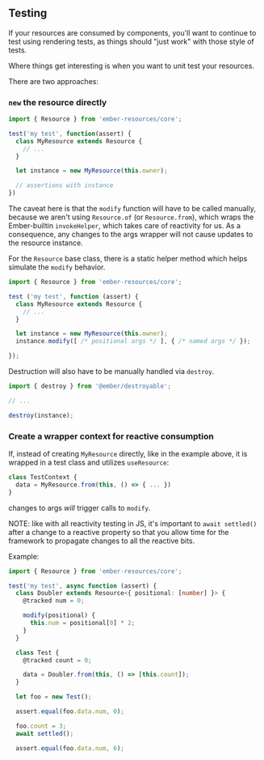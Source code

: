 ## Testing

If your resources are consumed by components, you'll want to continue to
test using rendering tests, as things should "just work" with those style of
tests.

Where things get interesting is when you want to unit test your resources.

There are two approaches:

### `new` the resource directly

```ts
import { Resource } from 'ember-resources/core';

test('my test', function(assert) {
  class MyResource extends Resource {
    // ...
  }

  let instance = new MyResource(this.owner);

  // assertions with instance
})
```

The caveat here is that the `modify` function will have to
be called manually, because we aren't using `Resource.of` (or `Resource.from`), which wraps the
Ember-builtin `invokeHelper`, which takes care of reactivity for us. As a
consequence, any changes to the args wrapper will not cause updates to
the resource instance.

For the `Resource` base class, there is a static helper method which helps simulate
the `modify` behavior.

```js
import { Resource } from 'ember-resources/core';

test ('my test', function (assert) {
  class MyResource extends Resource {
    // ...
  }

  let instance = new MyResource(this.owner);
  instance.modify([ /* positional args */ ], { /* named args */ });

});
```

Destruction will also have to be manually handled via `destroy`.

```js
import { destroy } from '@ember/destroyable';

// ...

destroy(instance);
```


### Create a wrapper context for reactive consumption

If, instead of creating `MyResource` directly, like in the example above,
it is wrapped in a test class and utilizes `useResource`:
```ts
class TestContext {
  data = MyResource.from(this, () => { ... })
}
```
changes to args _will_ trigger calls to `modify`.

NOTE: like with all reactivity testing in JS, it's important to
`await settled()` after a change to a reactive property so that you allow
time for the framework to propagate changes to all the reactive bits.

Example:

```ts
import { Resource } from 'ember-resources/core';

test('my test', async function (assert) {
  class Doubler extends Resource<{ positional: [number] }> {
    @tracked num = 0;

    modify(positional) {
      this.num = positional[0] * 2;
    }
  }

  class Test {
    @tracked count = 0;

    data = Doubler.from(this, () => [this.count]);
  }

  let foo = new Test();

  assert.equal(foo.data.num, 0);

  foo.count = 3;
  await settled();

  assert.equal(foo.data.num, 6);
```

